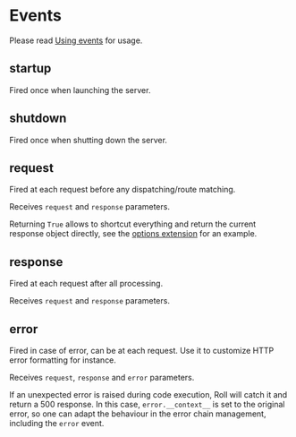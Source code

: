 # Events

Please read [Using events](../tutorials.md#using-events) for usage.

## startup

Fired once when launching the server.


## shutdown

Fired once when shutting down the server.


## request

Fired at each request before any dispatching/route matching.

Receives `request` and `response` parameters.

Returning `True` allows to shortcut everything and return the current
response object directly, see the [options extension](#extensions) for
an example.


## response

Fired at each request after all processing.

Receives `request` and `response` parameters.


## error

Fired in case of error, can be at each request.
Use it to customize HTTP error formatting for instance.

Receives `request`, `response` and `error` parameters.

If an unexpected error is raised during code execution, Roll will catch it and
return a 500 response. In this case, `error.__context__` is set to the original
error, so one can adapt the behaviour in the error chain management, including
the `error` event.
